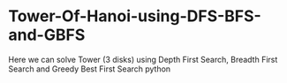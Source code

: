 # Tower-Of-Hanoi-using-DFS-BFS-and-GBFS
Here we can solve Tower (3 disks) using Depth First Search, Breadth First Search and Greedy Best First Search python
